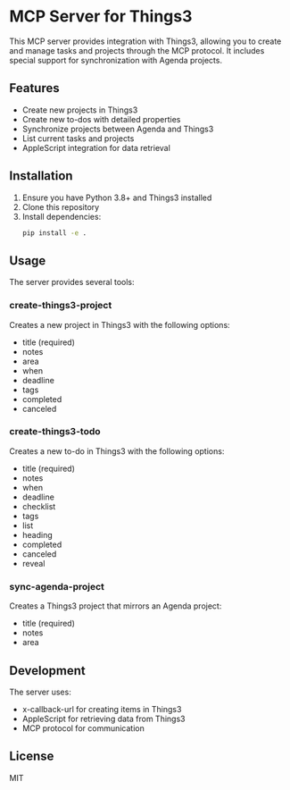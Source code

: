 # MCP Server for Things3

This MCP server provides integration with Things3, allowing you to create and manage tasks and projects through the MCP protocol. It includes special support for synchronization with Agenda projects.

## Features

- Create new projects in Things3
- Create new to-dos with detailed properties
- Synchronize projects between Agenda and Things3
- List current tasks and projects
- AppleScript integration for data retrieval

## Installation

1. Ensure you have Python 3.8+ and Things3 installed
2. Clone this repository
3. Install dependencies:
   ```bash
   pip install -e .
   ```

## Usage

The server provides several tools:

### create-things3-project
Creates a new project in Things3 with the following options:
- title (required)
- notes
- area
- when
- deadline
- tags
- completed
- canceled

### create-things3-todo
Creates a new to-do in Things3 with the following options:
- title (required)
- notes
- when
- deadline
- checklist
- tags
- list
- heading
- completed
- canceled
- reveal

### sync-agenda-project
Creates a Things3 project that mirrors an Agenda project:
- title (required)
- notes
- area

## Development

The server uses:
- x-callback-url for creating items in Things3
- AppleScript for retrieving data from Things3
- MCP protocol for communication

## License

MIT